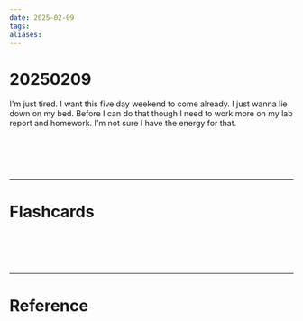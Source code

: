 ```yaml
---
date: 2025-02-09
tags: 
aliases:
---
```

# 20250209
I'm just tired. I want this five day weekend to come already. I just wanna lie down on my bed. Before I can do that though I need to work more on my lab report and homework. I'm not sure I have the energy for that.

# ‌
---
# Flashcards


# ‌
---
# Reference
